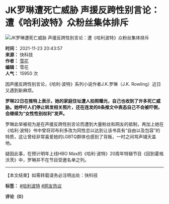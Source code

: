 # JK罗琳遭死亡威胁 声援反跨性别言论：遭《哈利波特》众粉丝集体排斥

![JK罗琳遭死亡威胁 声援反跨性别言论：遭《哈利波特》众粉丝集体排斥](//img1.mydrivers.com/img/20211123/s_63f2438f6c494d458b257d6f5fe976d0.png)

**时间：** 2021-11-23 20:43:57  
**来源：** 快科技  
**作者：** [雪花](//passport.mydrivers.com/author/944168.html "雪花的主页")  
**编辑：** 雪花  
**人气：** 15950 次

因声援反跨性别言论，《哈利·波特》系列小说作者J.K.罗琳（J.K. Rowling）近日又遇到新麻烦。

**罗琳22日在推特上表示，她的家庭住址遭人拍照曝光，自己也收到了许多死亡威胁。她呼吁人们停止转发相关照片，还在连发的8条推文中表态自己不会被吓倒，会继续为“女性性别权利”发声。**

罗琳此举被视为是在声援反跨性别言论而遭到大量粉丝和网友的抵制，再加上她在《哈利·波特》书中曾将邓布利多改为同性恋以达到让该书具有“自由以及包容”的特质，这让曾经非常喜爱她的LGBTQ群体也感到了背叛，一时之间骂声铺天盖地。

疑因此事，在预计明年上线HBO Max的《哈利·波特》20周年特辑节目《回到霍格沃茨》中，罗琳并不在节目受邀名单之列。

***  
【本文结束】如需转载请务必注明出处：快科技  

**标签：** [#哈利波特](//news.mydrivers.com/tag/halibote.htm) [#网友热议](//news.mydrivers.com/tag/wangyoureyi.htm)  

**评论（0）**